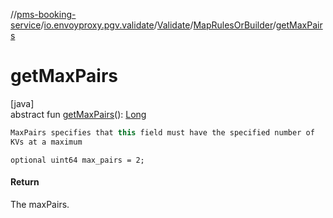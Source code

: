 //[pms-booking-service](../../../../index.md)/[io.envoyproxy.pgv.validate](../../index.md)/[Validate](../index.md)/[MapRulesOrBuilder](index.md)/[getMaxPairs](get-max-pairs.md)

# getMaxPairs

[java]\
abstract fun [getMaxPairs](get-max-pairs.md)(): [Long](https://kotlinlang.org/api/core/kotlin-stdlib/kotlin/-long/index.html)

```kotlin
MaxPairs specifies that this field must have the specified number of
KVs at a maximum

```
`optional uint64 max_pairs = 2;`

#### Return

The maxPairs.